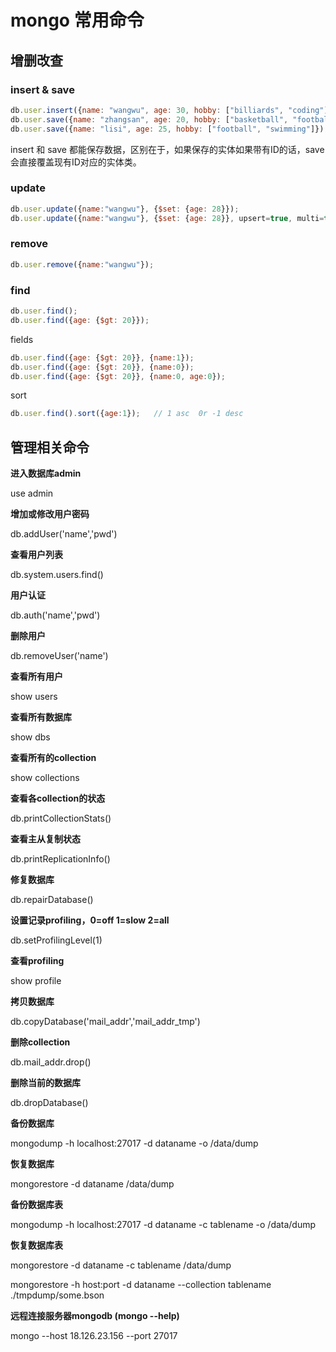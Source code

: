 # mongo 常用命令

## 增删改查

### insert  & save 

```javascript
db.user.insert({name: "wangwu", age: 30, hobby: ["billiards", "coding"]});
db.user.save({name: "zhangsan", age: 20, hobby: ["basketball", "football", "writing"]});
db.user.save({name: "lisi", age: 25, hobby: ["football", "swimming"]});
```

insert 和 save 都能保存数据，区别在于，如果保存的实体如果带有ID的话，save会直接覆盖现有ID对应的实体类。

### update

```javascript
db.user.update({name:"wangwu"}, {$set: {age: 28}});
db.user.update({name:"wangwu"}, {$set: {age: 28}}, upsert=true, multi=true);
```

### remove 

```javascript
db.user.remove({name:"wangwu"});
```

### find

```javascript
db.user.find();
db.user.find({age: {$gt: 20}});
```

fields

```javascript
db.user.find({age: {$gt: 20}}, {name:1});
db.user.find({age: {$gt: 20}}, {name:0});
db.user.find({age: {$gt: 20}}, {name:0, age:0});
```

sort 

```javascript
db.user.find().sort({age:1});   // 1 asc  0r -1 desc
```


## 管理相关命令

**进入数据库admin**

use admin

**增加或修改用户密码**

db.addUser('name','pwd')

**查看用户列表**

db.system.users.find()

**用户认证**

db.auth('name','pwd')

**删除用户**

db.removeUser('name')

**查看所有用户**

show users

**查看所有数据库**

show dbs

**查看所有的collection**

show collections

**查看各collection的状态**

db.printCollectionStats()

**查看主从复制状态**

db.printReplicationInfo()

**修复数据库**

db.repairDatabase()

**设置记录profiling，0=off 1=slow 2=all**

db.setProfilingLevel(1)

**查看profiling**

show profile

**拷贝数据库**

db.copyDatabase('mail_addr','mail_addr_tmp')

**删除collection**

db.mail_addr.drop()

**删除当前的数据库**

db.dropDatabase()

**备份数据库**

mongodump -h localhost:27017 -d dataname -o /data/dump

**恢复数据库**

mongorestore -d dataname /data/dump

**备份数据库表**

mongodump -h localhost:27017 -d dataname -c tablename -o /data/dump

**恢复数据库表**

mongorestore -d dataname -c tablename /data/dump

mongorestore -h host:port -d dataname --collection tablename ./tmpdump/some.bson

**远程连接服务器mongodb (mongo --help)**

mongo --host 18.126.23.156 --port 27017
